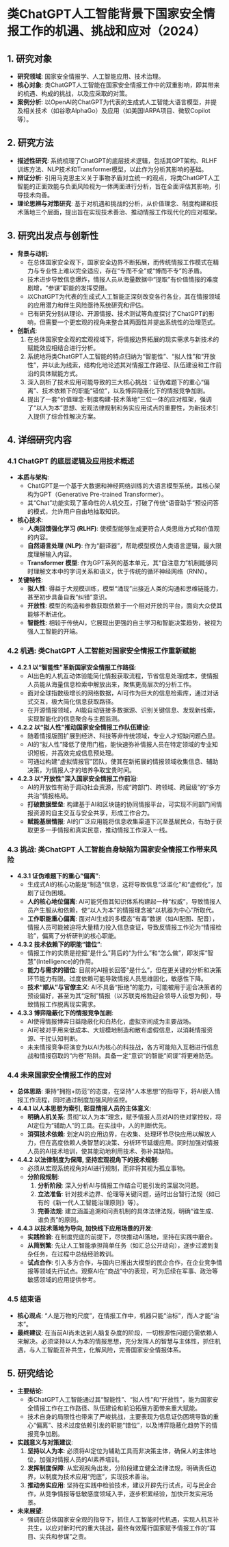  # 类ChatGPT人工智能背景下国家安全情报工作的机遇、挑战和应对（2024）

## 1. 研究对象
- **研究领域**: 国家安全情报学、人工智能应用、技术治理。
- **核心对象**: 类ChatGPT人工智能在国家安全情报工作中的双重影响，即其带来的机遇、构成的挑战，以及应采取的对策。
- **案例分析**: 以OpenAI的ChatGPT为代表的生成式人工智能大语言模型，并提及相关技术（如谷歌AlphaGo）及应用（如美国IARPA项目、微软Copilot等）。

## 2. 研究方法
- **描述性研究**: 系统梳理了ChatGPT的底层技术逻辑，包括其GPT架构、RLHF训练方法、NLP技术和Transformer模型，以此作为分析其影响的基础。
- **辩证分析**: 引用马克思主义关于事物矛盾对立统一的观点，将类ChatGPT人工智能的正面效能与负面风险视为一体两面进行分析，旨在全面评估其影响，引导技术向善。
- **理论思辨与对策研究**: 基于对机遇和挑战的分析，从价值理念、制度构建和技术落地三个层面，提出旨在实现技术善治、推动情报工作现代化的应对框架。

## 3. 研究出发点与创新性
- **背景与动机**:
    - 在总体国家安全观下，国家安全边界不断拓展，而传统情报工作模式在精力与专业性上难以完全适应，存在“专而不全”或“博而不专”的矛盾。
    - 技术进步导致信息爆炸，情报人员从海量数据中“提取”有价值情报的难度剧增，“参谋”职能的发挥受限。
    - 以ChatGPT为代表的生成式人工智能正深刻改变各行各业，其在情报领域的应用潜力和伴生风险亟待系统研究和评估。
    - 已有研究分别从理论、开源情报、技术测试等角度探讨了ChatGPT的影响，但需要一个更宏观的视角来整合其两面性并提出系统性的治理范式。
- **创新点**:
    1. 在总体国家安全观的宏观视域下，将情报边界拓展的现实需求与新技术的赋能效应相结合进行分析。
    2. 系统地将类ChatGPT人工智能的特点归纳为“智能性”、“拟人性”和“开放性”，并以此为线索，结构化地论述其对情报工作路径、队伍建设和工作前沿的具体赋能方式。
    3. 深入剖析了技术应用可能导致的三大核心挑战：证伪难题下的重心“偏离”、技术依赖下的职能“错位”，以及博弈隐蔽化下的情报竞争加剧。
    4. 提出了一套“价值理念-制度构建-技术落地”三位一体的应对框架，强调了“以人为本”思想、宏观法律规制和务实应用试点的重要性，为新技术引入提供了综合性解决方案。

## 4. 详细研究内容
### 4.1 ChatGPT 的底层逻辑及应用技术概述
- **本质与架构**:
    - ChatGPT是一个基于大数据和神经网络训练的大语言模型系统，其核心架构为GPT（Generative Pre-trained Transformer）。
    - 其“Chat”功能实现了革命性的人机交互，打破了传统“语音助手”预设问答的模式，允许用户自由地抽取知识。
- **核心技术**:
    - **人类回馈强化学习 (RLHF)**: 使模型能够生成更符合人类思维方式和价值观的内容。
    - **自然语言处理 (NLP)**: 作为“翻译器”，帮助模型模仿人类语言逻辑，最大限度理解输入内容。
    - **Transformer 模型**: 作为GPT系列的基本单元，其“自注意力”机制能够同时理解文本中的字词关系和语义，优于传统的循环神经网络（RNN）。
- **关键特性**:
    - **拟人性**: 得益于大规模训练，模型“涌现”出接近人类的沟通和思维链能力，甚至初步具备自我“纠错”意识。
    - **开放性**: 模型的构造和参数获取依赖于一个相对开放的平台，面向大众使其能够不断进化。
    - **智能性**: 相较于传统AI，它展现出更强的自主学习和智能决策趋势，被视为强人工智能的开端。

### 4.2 机遇: 类ChatGPT 人工智能对国家安全情报工作重新赋能
- **4.2.1 以“智能性”革新国家安全情报工作路径**:
    - AI出色的人机互动体验能简化情报获取流程，节省信息处理成本，使情报人员能从海量信息检索中解放出来，聚焦更高层次的分析工作。
    - 面对全球指数级增长的网络数据，AI可作为巨大的信息检索库，通过对话式交互，极大简化信息获取路径。
    - 在开源情报领域，AI能自动链接多数据源、识别关键信息、发现新线索，实现智能化的信息聚合与主题监测。
- **4.2.2 以“拟人性”推动国家安全情报工作队伍建设**:
    - 随着情报版图扩展到经济、科技等非传统领域，专业人才短缺问题凸显。
    - AI的“拟人性”降低了使用门槛，能快速弥补情报人员在特定领域的专业知识短板，并高效完成信息预处理。
    - 可通过构建“虚拟情报官”团队，使其在新拓展的情报领域收集信息、辅助决策，为情报人才的培养争取宝贵时间。
- **4.2.3 以“开放性”深入国家安全情报工作前沿**:
    - AI的开放性有助于调动社会资源，形成“跨部门、跨领域、跨层级”的“多方共治”情报格局。
    - **打破数据壁垒**: 构建基于AI和区块链的协同情报平台，可实现不同部门间情报资源的自主交互与安全共享，形成工作合力。
    - **赋能基层情报**: AI的广泛应用能将信息收集渠道下沉至基层民众，有助于获取更多一手情报和真实民意，推动情报工作深入一线。

### 4.3 挑战: 类ChatGPT 人工智能自身缺陷为国家安全情报工作带来风险
- **4.3.1 证伪难题下的重心“偏离”**:
    - 生成式AI的核心功能是“制造”信息，这将导致信息“泛滥化”和“虚假化”，加剧了证伪困境。
    - **人的核心地位偏离**: AI可能凭借其知识体系构建起一种“权威”，导致情报人员产生服从和依赖，使“以人为本”的情报理念被“以机器为中心”所取代。
    - **工作职能重心偏离**: 面对AI生成的多模态“有毒”数据（如AI配图、配音），情报人员可能被迫将大量精力投入信息查证，导致反情报工作沦为“情报检验”，偏离了分析研判的核心职能。
- **4.3.2 技术依赖下的职能“错位”**:
    - 情报工作的实质是挖掘“是什么”背后的“为什么”和“怎么做”，即发挥“智慧”(Intelligence)的作用。
    - **能力与需求的错位**: 目前的AI擅长回答“是什么”，但在更关键的分析和决策环节能力有限。过度依赖可能导致情报人员思维固化，敏感性下降。
    - **技术“顺从”与官僚主义**: AI不具备“拒绝”的能力，可能被用于迎合决策者的预设偏好，甚至为其“定制”情报（以苏联克格勃迎合领导人设想为例），导致情报工作脱离现实需求。
- **4.3.3 博弈隐蔽化下的情报竞争加剧**:
    - AI使得情报博弈日益隐蔽化和白热化，虚拟空间成为主要战场。
    - AI可被对手用来低成本、大规模地制造和散布虚假信息，以消耗情报资源、干扰认知判断。
    - 未来情报竞争将演变为以AI为核心的科技战，各方可能陷入互相进行信息战和情报窃取的“内卷”陷阱。具备一定“意识”的智能“间谍”将更难防范。

### 4.4 未来国家安全情报工作的应对
- **总体思路**: 秉持“拥抱+防范”的态度，在坚持“人本思想”的指导下，将AI嵌入情报工作流程，同时通过制度加强风险监控。
- **4.4.1 以人本思想为索引, 彰显情报人员的主体意义**:
    - **明确人机关系**: 贯彻“以人为本”理念，赋予情报人员对AI的绝对掌控权，将AI定位为“辅助人”的工具。在实战中，人的判断优先。
    - **消弭技术依赖**: 划定AI的应用边界，在收集、处理环节尽快应用以解放人力，但在高度依赖人类智慧的决策、分析环节延缓应用。同时加强对情报人员的AI技术培训，使其能动地利用技术、弥补其缺陷。
- **4.4.2 以法律制度为保障, 坚持宏观视角下的技术规制**:
    - 必须从宏观系统视角对AI进行规制，而非将其视为孤立事物。
    - **分阶段规制**:
        1.  **分析阶段**: 深入分析AI与情报工作结合可能引发的深层次问题。
        2.  **立法准备**: 针对技术边界、伦理等关键问题，适时出台暂行法规（如已有的《新一代人工智能治理原则》等）。
        3.  **完善法规**: 建立涵盖追溯和问责机制的具体法律法规，明确“谁生成、谁负责”的原则。
- **4.4.3 以技术落地为导向, 加快线下应用场景的开发**:
    - **实践检验**: 在制度兜底的前提下，尽快推动AI落地，坚持在实践中磨合。
    - **从简到繁**: 先让人工智能承担简单任务（如汇总公开动向），逐步过渡到复杂任务，在过程中总结经验教训。
    - **试点合作**: 引入多方合作，与国内已推出大模型的民企合作，在企业竞争情报等领域先行试点。观察AI在“商战”中的表现，可为后续在军事、政治等敏感领域的应用提供参考。

### 4.5 结束语
- **核心观点**: “人是万物的尺度”，在情报工作中，机器只能“治标”，而人才能“治本”。
- **最终建议**: 在当前AI尚未达到人脑复杂度的阶段，一切根源性问题仍需依赖人来解决。必须坚持以人为本的情报思想，充分发挥人的智慧与主体性，抓住机遇，与人工智能互补共生，化解风险，完善国家安全情报体系。

## 5. 研究结论
- **主要结论**:
    - 类ChatGPT人工智能通过其“智能性”、“拟人性”和“开放性”，能为国家安全情报工作在工作路径、队伍建设和前沿拓展方面带来重大赋能。
    - 技术自身的局限性也带来了严峻挑战，主要表现为信息证伪困境导致的重心“偏离”、技术过度依赖引发的职能“错位”，以及博弈隐蔽化趋势下的情报竞争加剧。
- **实践意义与对策建议**:
    1. **坚持以人为本**: 必须将AI定位为辅助工具而非决策主体，确保人的主体地位，加强对情报人员的AI素养培训。
    2. **发挥制度保障**: 从宏观视角出发，分阶段建立健全法律法规，明确责任边界，以制度为技术应用“兜底”，实现技术善治。
    3. **推动务实应用**: 坚持在实践中检验技术，建议开辟先行试点，可与民企合作，从竞争情报等低敏感度领域入手，逐步积累经验，加快开发实用场景。
- **未来展望**:
    - 强调在总体国家安全观的指导下，抓住人工智能时代机遇，实现人机互补共生，以应对新时代的重大挑战，最终有效履行国家赋予情报工作的“耳目、尖兵和参谋”之责。
